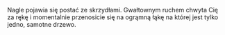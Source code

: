Nagle pojawia się postać ze skrzydłami. Gwałtownym ruchem chwyta Cię za rękę i momentalnie przenosicie się na ogrąmną łąkę na której jest tylko jedno, samotne drzewo.